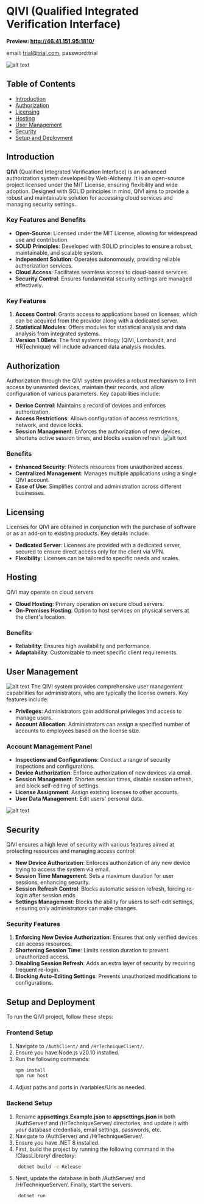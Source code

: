 # QIVI (Qualified Integrated Verification Interface)
**Preview: http://46.41.151.95:1810/** 

email: trial@trial.com, password:trial 

![alt text](image-3.png)
## Table of Contents
- [Introduction](#introduction)
- [Authorization](#authorization)
- [Licensing](#licensing)
- [Hosting](#hosting)
- [User Management](#user-management)
- [Security](#security)
- [Setup and Deployment](#setup-and-deployment)

## Introduction

**QIVI** (Qualified Integrated Verification Interface) is an advanced authorization system developed by Web-Alchemy. It is an open-source project licensed under the MIT License, ensuring flexibility and wide adoption. Designed with SOLID principles in mind, QIVI aims to provide a robust and maintainable solution for accessing cloud services and managing security settings.

### Key Features and Benefits

- **Open-Source**: Licensed under the MIT License, allowing for widespread use and contribution.
- **SOLID Principles**: Developed with SOLID principles to ensure a robust, maintainable, and scalable system.
- **Independent Solution**: Operates autonomously, providing reliable authorization services.
- **Cloud Access**: Facilitates seamless access to cloud-based services.
- **Security Control**: Ensures fundamental security settings are managed effectively.

### Key Features

1. **Access Control**: Grants access to applications based on licenses, which can be acquired from the provider along with a dedicated server.
2. **Statistical Modules**: Offers modules for statistical analysis and data analysis from integrated systems.
3. **Version 1.0Beta**: The first systems trilogy (QIVI, Lombandit, and HRTechnique) will include advanced data analysis modules.

## Authorization

Authorization through the QIVI system provides a robust mechanism to limit access by unwanted devices, maintain their records, and allow configuration of various parameters. Key capabilities include:

- **Device Control**: Maintains a record of devices and enforces authorization.
- **Access Restrictions**: Allows configuration of access restrictions, network, and device locks.
- **Session Management**: Enforces the authorization of new devices, shortens active session times, and blocks session refresh.
![alt text](image-5.png)
### Benefits

- **Enhanced Security**: Protects resources from unauthorized access.
- **Centralized Management**: Manages multiple applications using a single QIVI account.
- **Ease of Use**: Simplifies control and administration across different businesses.

## Licensing

Licenses for QIVI are obtained in conjunction with the purchase of software or as an add-on to existing products. Key details include:

- **Dedicated Server**: Licenses are provided with a dedicated server, secured to ensure direct access only for the client via VPN.
- **Flexibility**: Licenses can be tailored to specific needs and scales.

## Hosting

QIVI may operate on cloud servers

- **Cloud Hosting**: Primary operation on secure cloud servers.
- **On-Premises Hosting**: Option to host services on physical servers at the client's location.

### Benefits

- **Reliability**: Ensures high availability and performance.
- **Adaptability**: Customizable to meet specific client requirements.

## User Management
![alt text](image-4.png)
The QIVI system provides comprehensive user management capabilities for administrators, who are typically the license owners. Key features include:

- **Privileges**: Administrators gain additional privileges and access to manage users.
- **Account Allocation**: Administrators can assign a specified number of accounts to employees based on the license size.

### Account Management Panel

- **Inspections and Configurations**: Conduct a range of security inspections and configurations.
- **Device Authorization**: Enforce authorization of new devices via email.
- **Session Management**: Shorten session times, disable session refresh, and block self-editing of settings.
- **License Assignment**: Assign existing licenses to other accounts.
- **User Data Management**: Edit users' personal data.

![alt text](image-6.png)
## Security

QIVI ensures a high level of security with various features aimed at protecting resources and managing access control:

- **New Device Authorization**: Enforces authorization of any new device trying to access the system via email.
- **Session Time Management**: Sets a maximum duration for user sessions, enhancing security.
- **Session Refresh Control**: Blocks automatic session refresh, forcing re-login after session ends.
- **Settings Management**: Blocks the ability for users to self-edit settings, ensuring only administrators can make changes.

### Security Features

1. **Enforcing New Device Authorization**: Ensures that only verified devices can access resources.
2. **Shortening Session Time**: Limits session duration to prevent unauthorized access.
3. **Disabling Session Refresh**: Adds an extra layer of security by requiring frequent re-login.
4. **Blocking Auto-Editing Settings**: Prevents unauthorized modifications to configurations.

## Setup and Deployment

To run the QIVI project, follow these steps:

### Frontend Setup
1. Navigate to `/AuthClient/` and `/HrTechniqueClient/`.
2. Ensure you have Node.js v20.10 installed.
3. Run the following commands:
   ```sh
   npm install
   npm run host
   ```
4. Adjust paths and ports in /variables/Urls as needed.

### Backend Setup
1. Rename **appsettings.Example.json** to **appsettings.json** in both /AuthServer/ and /HrTechniqueServer/ directories, and update it with your database credentials, email settings, passwords, etc.
2. Navigate to /AuthServer/ and /HrTechniqueServer/.
3. Ensure you have .NET 8 installed.
4. First, build the project by running the following command in the /ClassLibrary/ directory:
   ```sh
    dotnet build -c Release
   ```
5. Next, update the database in both /AuthServer/ and /HrTechniqueServer/.
Finally, start the servers.    
   ```sh
    dotnet run
   ```